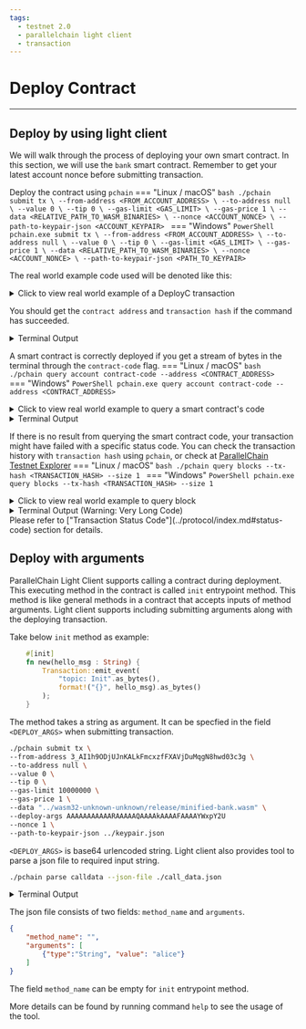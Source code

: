 ```yaml
---
tags:
  - testnet 2.0
  - parallelchain light client
  - transaction
---
```


# Deploy Contract

---

## Deploy by using light client

We will walk through the process of deploying your own smart contract. In this section, we will use the `bank` smart contract. Remember to get your latest account nonce before submitting transaction.

Deploy the contract using `pchain`
=== "Linux / macOS"
    ```bash
    ./pchain submit tx \
    --from-address <FROM_ACCOUNT_ADDRESS> \
    --to-address null \
    --value 0 \
    --tip 0 \
    --gas-limit <GAS_LIMIT> \
    --gas-price 1 \
    --data <RELATIVE_PATH_TO_WASM_BINARIES> \
    --nonce <ACCOUNT_NONCE> \
    --path-to-keypair-json <ACCOUNT_KEYPAIR>
    ```
=== "Windows"
    ```PowerShell
    pchain.exe submit tx \
    --from-address <FROM_ACCOUNT_ADDRESS> \
    --to-address null \
    --value 0 \
    --tip 0 \
    --gas-limit <GAS_LIMIT> \
    --gas-price 1 \
    --data <RELATIVE_PATH_TO_WASM_BINARIES> \
    --nonce <ACCOUNT_NONCE> \
    --path-to-keypair-json <PATH_TO_KEYPAIR>
    ```

The real world example code used will be denoted like this:
<details><summary>Click to view real world example of a DeployC transaction</summary>
Do not blindly copy the values in the real world example 
```bash
./pchain submit tx \
--from-address 3_AI1h9ODjUJnKALkFmcxzfFXAVjDuMqgN8hwd03c3g \
--to-address null \
--value 0 \
--tip 0 \
--gas-limit 10000000 \
--gas-price 1 \
--data "../wasm32-unknown-unknown/release/minified-bank.wasm" \
--nonce 1 \
--path-to-keypair-json ../keypair.json
```
</details>

You should get the `contract address` and `transaction hash` if the command has succeeded. 

<details><summary>Terminal Output</summary>
```bash
Signature of tx: "aC7xyBatLpvkuRrVnBQ813aOprOXrT9_Gl2s5g-HOE6ihBvU8Cnx2mqRg3SbYMcDCmeRSnFk1uir8rYLthxWAw"
Hash of tx: "m6ef1Ipm3d8yxs2LrBnwwOh8retD8gW5k69O_hcFRM4"
Submit Transaction {
  "from_address": "3_AI1h9ODjUJnKALkFmcxzfFXAVjDuMqgN8hwd03c3g",
  "to_address": "null",
  "value": 0,
  "tip": 0,
  "gas_limit": 1000000,
  "gas_price": 1,
  "data": "../wasm32-unknown-unknown/release/minified-bank.wasm",
  "deploy_args": "",
  "nonce": 1,
  "path-to-keypair-json": "../keypair.json"
}
Status 202
Response "Transaction added to mempool."
```
"Status 202" is a HTTP response status codes. It implies that your transaction request was successfully sent to our node to process. See <a href="https://developer.mozilla.org/en-US/docs/Web/HTTP/Status">here</a> for details.
</details>

A smart contract is correctly deployed if you get a stream of bytes in the terminal through the `contract-code` flag.
=== "Linux / macOS"
    ```bash
    ./pchain query account contract-code --address <CONTRACT_ADDRESS>
    ```
=== "Windows"
    ```PowerShell
    pchain.exe query account contract-code --address <CONTRACT_ADDRESS>
    ```

<details><summary>Click to view real world example to query a smart contract's code</summary>
```bash
./pchain query account contract-code --address Ns9DuNe8aS5QISfCyjEoAcZq20OVr2nKQTKsYGmo/Jw=
```
</details>

<details><summary>Terminal Output</summary>
```bash
Your result is saved to binary file `contract-code.bin` in same directory
```
</details>

If there is no result from querying the smart contract code, your transaction might have failed with a specific status code. You can check the transaction 
history with `transaction hash` using `pchain`, or check at [ParallelChain Testnet Explorer](https://testnet.parallelchain.io/explorer)
=== "Linux / macOS"
    ```bash
    ./pchain query blocks --tx-hash <TRANSACTION_HASH> --size 1
    ```
=== "Windows"
    ```PowerShell
    pchain.exe query blocks --tx-hash <TRANSACTION_HASH> --size 1
    ```
<details><summary>Click to view real world example to query block</summary>
```bash
./pchain query blocks --tx-hash JOKxDTNqlMUjZ65DDxONrRkOjPOKqW3zO44F48SJOec=
```
</details>
<details><summary>Terminal Output (Warning: Very Long Code)</summary>
```bash
Your Block: Block {
    header: BlockHeader {
        blockchain_id: 0,
        block_version_number: 0,
        timestamp: 1648712232,
        prev_block_hash: "hLEzWEpiRiFNsdTYDn7k7M42lftxW2+/q9wut25Sq0U=",
        this_block_hash: "JOKxDTNqlMUjZ65DDxONrRkOjPOKqW3zO44F48SJOec=",
        txs_hash: "NdMebZGmIqwKRTxsFGiHTIlNsw+s9XB0MGE1p70sFU8=",
        state_hash: "xChhGxck++VDr/MfObhQ/9aX4StDld7Dh7PUBPFxtFk=",
        receipts_hash: "4nDvbTBnOr56/KgFdsUb4TBRb43RMk1/w29sEGxeHro=",
        proposer_public_key: "+kGldjWdZhTKKiHu47PlkqbasPEuSXaLkl13rBb0NpI=",
        signature: "g96TxeHABU8GxhXMgsXoojqJ/bmxh8JC37f26BlV9ACsmsjaibz5bjcKpNZAL54WpQtF3H+o2nLT2Nabmtl6Ag==",
    },
    transactions: [
        Transaction {
            from_address: "/5orENuI/htbwtAyu+3t6rYn90q3vly1yVdosBHuNSs=",
            to_address: "AAAAAAAAAAAAAAAAAAAAAAAAAAAAAAAAAAAAAAAAAAA=",
            value: 0,
            tip: 0,
            gas_limit: 7000000,
            gas_price: 1,
            data: "AGFzbQEAAAABdRJgAn9/AX9gA39/fwF/YAJ/fwBgAX8Bf2ADf39/AGABfwBgBH9/f38AYAF/AX5gBX9/f39/AGAEf39/fwF/YAAAYAN/f38BfmAGf39/f39/AX9gAn9/AX5gBX9/f39/AX9gA35/fwF/YAZ/f39/f38AYAABfwKIAQYDZW52B3Jhd19zZXQABgNlbnYKcmF3X3JldHVybgACA2VudghyYXdfZW1pdAACA2Vudh9yYXdfZ2V0X3BhcmFtc19mcm9tX3RyYW5zYWN0aW9uAAMDZW52HnJhd19nZXRfcGFyYW1zX2Zyb21fYmxvY2tjaGFpbgADA2V
            ....
            "
            n_txs_on_chain_from_address: 1,
            hash: "JOKxDTNqlMUjZ65DDxONrRkOjPOKqW3zO44F48SJOec=",
            signature: "qPKaUnDvNiYJBvJlWmtaBe0PyRrCLvR26yjTd/Qklee9AZSHojIq3wBfsMoYXmluOrKNFp4qmU9jwHxYklftAQ==",
        },
    ],
    receipts: [
        Receipt {
            status_code: [
                1,
            ],
            gas_consumed: 0,
            return_value: [],
            events: [],
        },
    ],
}
```
</details>
Please refer to ["Transaction Status Code"](../protocol/index.md#status-code) section for details.


## Deploy with arguments

ParallelChain Light Client supports calling a contract during deployment. This executing method in the contract is called `init` entrypoint method. This method is like general methods in a contract that accepts inputs of method arguments. Light client supports including submitting arguments along with the deploying transaction.

Take below `init` method as example:

```rust
    #[init]
    fn new(hello_msg : String) {
        Transaction::emit_event(
            "topic: Init".as_bytes(), 
            format!("{}", hello_msg).as_bytes()
        );
    }
```

The method takes a string as argument. It can be specfied in the field `<DEPLOY_ARGS>` when submitting transaction.

```bash
./pchain submit tx \
--from-address 3_AI1h9ODjUJnKALkFmcxzfFXAVjDuMqgN8hwd03c3g \
--to-address null \
--value 0 \
--tip 0 \
--gas-limit 10000000 \
--gas-price 1 \
--data "../wasm32-unknown-unknown/release/minified-bank.wasm" \
--deploy-args AAAAAAAAAAARAAAAAQAAAAkAAAAFAAAAYWxpY2U
--nonce 1 \
--path-to-keypair-json ../keypair.json
```

`<DEPLOY_ARGS>` is base64 urlencoded string. Light client also provides tool to parse a json file to required input string. 

```bash
./pchain parse calldata --json-file ./call_data.json 
```
<details><summary>Terminal Output</summary>
Note: Base64 encoded output string for `data` can be used in command `submit tx` and `query account view`.

AAAAAAAAAAARAAAAAQAAAAkAAAAFAAAAYWxpY2U
</details>

The json file consists of two fields: `method_name` and `arguments`.
```json
{
    "method_name": "",
    "arguments": [
        {"type":"String", "value": "alice"}
    ]
}
```

The field `method_name` can be empty for `init` entrypoint method.

More details can be found by running command `help` to see the usage of the tool.